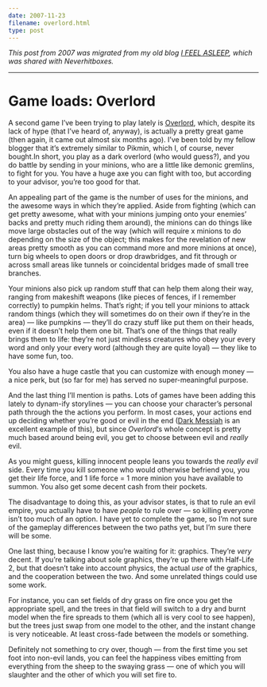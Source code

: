 ```yaml
---
date: 2007-11-23
filename: overlord.html
type: post
---
```


_This post from 2007 was migrated from my old blog [I FEEL
ASLEEP](https://ifeelasleep.wordpress.com/), which was shared with
Neverhitboxes._

---

# Game loads: Overlord

A second game I’ve been trying to play lately is
[Overlord](http://en.wikipedia.org/wiki/Overlord_%282007_video_game%29), which,
despite its lack of hype (that I’ve heard of, anyway), is actually a pretty
great game (then again, it came out almost six months ago). I’ve been told by my
fellow blogger that it’s extremely similar to Pikmin, which I, of course, never
bought.In short, you play as a dark overlord (who would guess?), and you do
battle by sending in your minions, who are a little like demonic gremlins, to
fight for you. You have a huge axe you can fight with too, but according to your
advisor, you’re too good for that.

An appealing part of the game is the number of uses for the minions, and the
awesome ways in which they’re applied. Aside from fighting (which can get pretty
awesome, what with your minions jumping onto your enemies’ backs and pretty much
riding them around), the minions can do things like move large obstacles out of
the way (which will require x minions to do depending on the size of the object;
this makes for the revelation of new areas pretty smooth as you can command more
and more minions at once), turn big wheels to open doors or drop drawbridges,
and fit through or across small areas like tunnels or coincidental bridges made
of small tree branches.

Your minions also pick up random stuff that can help them along their way,
ranging from makeshift weapons (like pieces of fences, if I remember correctly)
to pumpkin helms. That’s right; if you tell your minions to attack random things
(which they will sometimes do on their own if they’re in the area) — like
pumpkins — they’ll do crazy stuff like put them on their heads, even if it
doesn’t help them one bit. That’s one of the things that really brings them to
life: they’re not just mindless creatures who obey your every word and only your
every word (although they are quite loyal) — they like to have some fun, too.

You also have a huge castle that you can customize with enough money — a nice
perk, but (so far for me) has served no super-meaningful purpose.

And the last thing I’ll mention is paths. Lots of games have been adding this
lately to dynam-ify storylines — you can choose your character’s personal path
through the the actions you perform. In most cases, your actions end up deciding
whether you’re good or evil in the end ([Dark
Messiah](http://en.wikipedia.org/wiki/Dark_Messiah_of_Might_and_Magic) is an
excellent example of this), but since _Overlord_‘s whole concept is pretty much
based around being evil, you get to choose between evil and _really_ evil.

As you might guess, killing innocent people leans you towards the _really evil_
side. Every time you kill someone who would otherwise befriend you, you get
their life force, and 1 life force = 1 more minion you have available to summon.
You also get some decent cash from their pockets.

The disadvantage to doing this, as your advisor states, is that to rule an evil
empire, you actually have to have _people_ to rule over — so killing everyone
isn’t too much of an option. I have yet to complete the game, so I’m not sure of
the gameplay differences between the two paths yet, but I’m sure there will be
some.

One last thing, because I know you’re waiting for it: graphics. They’re _very_
decent. If you’re talking about sole graphics, they’re up there with Half-Life
2, but that doesn’t take into account physics, the actual _use_ of the graphics,
and the cooperation between the two. And some unrelated things could use some
work.

For instance, you can set fields of dry grass on fire once you get the
appropriate spell, and the trees in that field will switch to a dry and burnt
model when the fire spreads to them (which all is very cool to see happen), but
the trees just swap from one model to the other, and the instant change is very
noticeable. At least cross-fade between the models or something.

Definitely not something to cry over, though — from the first time you set foot
into non-evil lands, you can feel the happiness vibes emitting from everything
from the sheep to the swaying grass — one of which you will slaughter and the
other of which you will set fire to.
